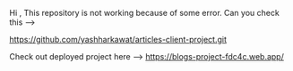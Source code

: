 Hi ,
This repository is not working because of some error. Can you check this  -->

https://github.com/yashharkawat/articles-client-project.git

Check out deployed project here -->
https://blogs-project-fdc4c.web.app/

